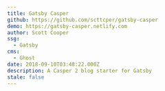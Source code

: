 ```yaml
---
title: Gatsby Casper
github: https://github.com/scttcper/gatsby-casper
demo: https://gatsby-casper.netlify.com
author: Scott Cooper
ssg:
  - Gatsby
cms:
  - Ghost
date: 2018-09-10T03:48:22.000Z
description: A Casper 2 blog starter for Gatsby
stale: false
---
```

